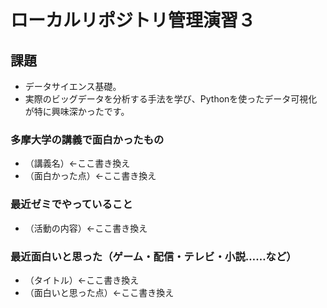 
# ローカルリポジトリ管理演習３

## 課題
-   データサイエンス基礎。
-   実際のビッグデータを分析する手法を学び、Pythonを使ったデータ可視化が特に興味深かったです。

### 多摩大学の講義で面白かったもの
- （講義名）←ここ書き換え
- （面白かった点）←ここ書き換え

### 最近ゼミでやっていること
- （活動の内容）←ここ書き換え

### 最近面白いと思った（ゲーム・配信・テレビ・小説……など）
- （タイトル）←ここ書き換え
- （面白いと思った点）←ここ書き換え
